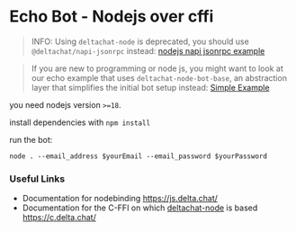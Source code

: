 # Echo Bot - Nodejs over cffi

> INFO: Using `deltachat-node` is deprecated, you should use `@deltachat/napi-jsonrpc` instead: [nodejs napi jsonrpc example](../nodejs_napi_jsonrpc)

> If you are new to programming or node js, you might want to look at our echo example that uses `deltachat-node-bot-base`, an abstraction layer that simplifies the initial bot setup instead: [Simple Example](../nodejs_bot_base)

you need nodejs version `>=18`.

install dependencies with `npm install`

run the bot:

```
node . --email_address $yourEmail --email_password $yourPassword
```

### Useful Links

- Documentation for nodebinding https://js.delta.chat/
- Documentation for the C-FFI on which [deltachat-node](https://github.com/deltachat/deltachat-node) is based https://c.delta.chat/
